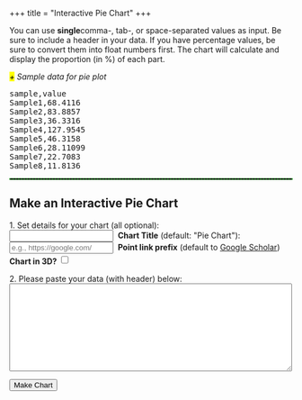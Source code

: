 +++
title = "Interactive Pie Chart"
+++
<div>
<script src="https://code.highcharts.com/highcharts-3d.js"></script>
<p>You can use <strong>single</strong>comma-, tab-, or space-separated values as input. Be sure to include a header in your data. If you have percentage values, be sure to convert them into float numbers first. The chart will calculate and display the proportion (in %) of each part.</p>
<span class="csv-toggle"><em><mark>+</mark> Sample data for pie plot</em></span>
<span class="csv-example" style="width: 100%">
<pre>
sample,value
Sample1,68.4116
Sample2,83.8857
Sample3,36.3316
Sample4,127.9545
Sample5,46.3158
Sample6,28.11099
Sample7,22.7083
Sample8,11.8136
</pre></span>
<script>
function main() {
  $('.csv-example').hide();
  $('.csv-toggle').on('click', function() {
    $(this).toggleClass('active');
    $(this).next().slideToggle(400);
  });
}
$(document).ready(main);
</script>

<hr style="border: 1px dashed #008800">
<h2>Make an Interactive Pie Chart</h2>

<form>
<p>1. Set details for your chart (all optional):<br>
<input type="text" name="mtitle">&nbsp;&nbsp;<strong>Chart Title</strong> (default: "Pie Chart"):<br> 
<input type="text" name="preurl" placeholder="e.g., https://google.com/">&nbsp;&nbsp;<strong>Point link prefix</strong> (default to <a href="https://scholar.google.com">Google Scholar</a>)<br>
<strong>Chart in 3D?</strong> <input type="checkbox" id="select-3d" style="height: 1.2em;">
</p>
<p>2. Please paste your data (with header) below:<br>
<textarea rows="10" cols="60" name="usrcsv"></textarea><br>
<p>
</form>
<button id="makeChart">Make Chart</button>
<br>
<div id="container" style="width: 90%; margin: 0 auto"></div>
<script src="/js/pie.js"></script>
</div>
